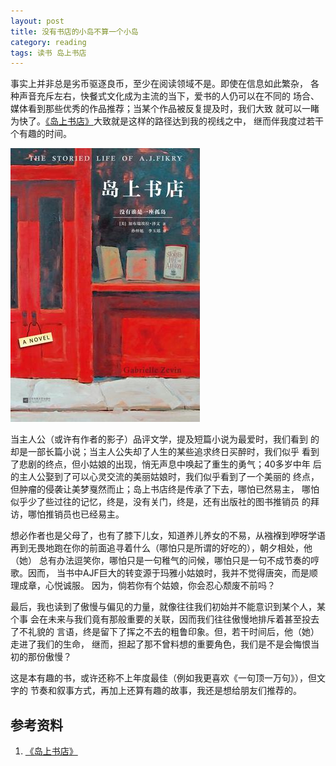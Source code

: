 ```yaml
---
layout: post
title: 没有书店的小岛不算一个小岛
category: reading
tags: 读书 岛上书店
---
```


事实上并非总是劣币驱逐良币，至少在阅读领域不是。即使在信息如此繁杂，
各种声音充斥左右，快餐式文化成为主流的当下，爱书的人仍可以在不同的
场合、媒体看到那些优秀的作品推荐；当某个作品被反复提及时，我们大致
就可以一睹为快了。[《岛上书店》][《岛上书店》]大致就是这样的路径达到我的视线之中，
继而伴我度过若干个有趣的时间。

![library](/assets/images/bookstore.jpg)

当主人公（或许有作者的影子）品评文学，提及短篇小说为最爱时，我们看到
的却是一部长篇小说；当主人公失却了人生的某些追求终日买醉时，我们似乎
看到了悲剧的终点，但小姑娘的出现，悄无声息中唤起了重生的勇气；40多岁中年
后的主人公娶到了可以心灵交流的美丽姑娘时，我们似乎看到了一个美丽的
终点，但肿瘤的侵袭让美梦戛然而止；岛上书店终是传承了下去，哪怕已然易主，
哪怕似乎少了些过往的记忆，终是，没有关门，终是，还有出版社的图书推销员
的拜访，哪怕推销员也已经易主。

想必作者也是父母了，也有了膝下儿女，知道养儿养女的不易，从襁褓到咿呀学语
再到无畏地跑在你的前面追寻着什么（哪怕只是所谓的好吃的），朝夕相处，他（她）
总有办法逗笑你，哪怕只是一句稚气的问候，哪怕只是一句不成节奏的哼歌。因而，
当书中AJF巨大的转变源于玛雅小姑娘时，我并不觉得唐突，而是顺理成章，心悦诚服。
因为，倘若你有个姑娘，你会忍心颓废不前吗？

最后，我也读到了傲慢与偏见的力量，就像往往我们初始并不能意识到某个人，某个事
会在未来与我们竟有那般重要的关联，因而我们往往傲慢地排斥着甚至投去了不礼貌的
言语，终是留下了挥之不去的粗鲁印象。但，若干时间后，他（她）走进了我们的生命，
继而，担起了那不曾料想的重要角色，我们是不是会悔恨当初的那份傲慢？

这是本有趣的书，或许还称不上年度最佳（例如我更喜欢《一句顶一万句》），但文字的
节奏和叙事方式，再加上还算有趣的故事，我还是想给朋友们推荐的。


## 参考资料
1. [《岛上书店》][《岛上书店》]


[《岛上书店》]: http://book.douban.com/subject/26340138/

